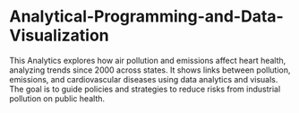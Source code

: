 # Analytical-Programming-and-Data-Visualization
This Analytics explores how air pollution and emissions affect heart health, analyzing trends since 2000 across states. It shows links between pollution, emissions, and cardiovascular diseases using data analytics and visuals. The goal is to guide policies and strategies to reduce risks from industrial pollution on public health.
